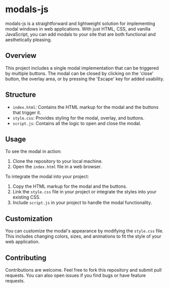 # modals-js

modals-js is a straightforward and lightweight solution for implementing modal windows in web applications. With just HTML, CSS, and vanilla JavaScript, you can add modals to your site that are both functional and aesthetically pleasing.

## Overview

This project includes a single modal implementation that can be triggered by multiple buttons. The modal can be closed by clicking on the 'close' button, the overlay area, or by pressing the 'Escape' key for added usability.

## Structure

- `index.html`: Contains the HTML markup for the modal and the buttons that trigger it.
- `style.css`: Provides styling for the modal, overlay, and buttons.
- `script.js`: Contains all the logic to open and close the modal.

## Usage

To see the modal in action:
1. Clone the repository to your local machine.
2. Open the `index.html` file in a web browser.

To integrate the modal into your project:
1. Copy the HTML markup for the modal and the buttons.
2. Link the `style.css` file in your project or integrate the styles into your existing CSS.
3. Include `script.js` in your project to handle the modal functionality.

## Customization

You can customize the modal's appearance by modifying the `style.css` file. This includes changing colors, sizes, and animations to fit the style of your web application.

## Contributing

Contributions are welcome. Feel free to fork this repository and submit pull requests. You can also open issues if you find bugs or have feature requests.
